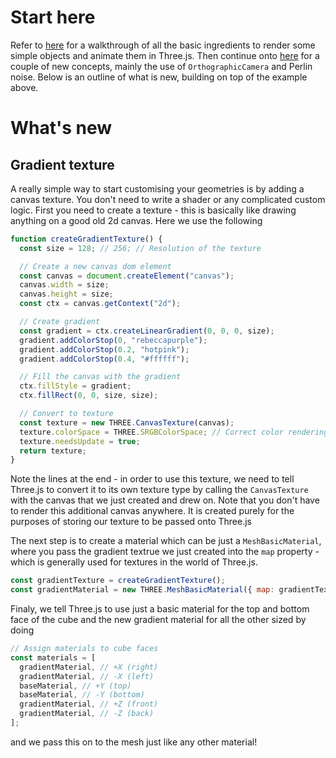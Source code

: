 # Start here 

Refer to [here](https://glitch.com/edit/#!/1-scene-with-cube) for a walkthrough of all the basic 
ingredients to render some simple objects and animate them in Three.js. 
Then continue onto [here](https://glitch.com/edit/#!/2-single-colour-cube-grid-with-perlin-noise) for a couple of new concepts, mainly 
the use of `OrthographicCamera` and Perlin noise. 
Below is an outline of what is new, building on top of the example above. 

# What's new

## Gradient texture 
A really simple way to start customising your geometries is by adding a canvas texture. 
You don't need to write a shader or any complicated custom logic. First you need to create 
a texture - this is basically like drawing anything on a good old 2d canvas. Here we use the following 

```js 
function createGradientTexture() {
  const size = 128; // 256; // Resolution of the texture

  // Create a new canvas dom element
  const canvas = document.createElement("canvas");
  canvas.width = size;
  canvas.height = size;
  const ctx = canvas.getContext("2d");

  // Create gradient
  const gradient = ctx.createLinearGradient(0, 0, 0, size);
  gradient.addColorStop(0, "rebeccapurple");
  gradient.addColorStop(0.2, "hotpink");
  gradient.addColorStop(0.4, "#ffffff");

  // Fill the canvas with the gradient
  ctx.fillStyle = gradient;
  ctx.fillRect(0, 0, size, size);

  // Convert to texture
  const texture = new THREE.CanvasTexture(canvas);
  texture.colorSpace = THREE.SRGBColorSpace; // Correct color rendering
  texture.needsUpdate = true;
  return texture;
}
```

Note the lines at the end - in order to use this texture, we need to tell Three.js to convert it 
to its own texture type by calling the `CanvasTexture` with the canvas that we just created and 
drew on. Note that you don't have to render this additional canvas anywhere. It is created purely 
for the purposes of storing our texture to be passed onto Three.js

The next step is to create a material which can be just a `MeshBasicMaterial`, where you pass 
the gradient textrue we just created into the `map` property - which is generally used for 
textures in the world of Three.js. 

```js 
const gradientTexture = createGradientTexture();
const gradientMaterial = new THREE.MeshBasicMaterial({ map: gradientTexture });
```

Finaly, we tell Three.js to use just a basic material for the top and bottom face of the cube 
and the new gradient material for all the other sized by doing 

```js 
// Assign materials to cube faces
const materials = [
  gradientMaterial, // +X (right)
  gradientMaterial, // -X (left)
  baseMaterial, // +Y (top)
  baseMaterial, // -Y (bottom)
  gradientMaterial, // +Z (front)
  gradientMaterial, // -Z (back)
];
```

and we pass this on to the mesh just like any other material! 
